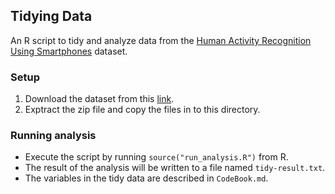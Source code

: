 ## Tidying Data

An R script to tidy and analyze data from the [Human Activity Recognition Using Smartphones](http://archive.ics.uci.edu/ml/datasets/Human+Activity+Recognition+Using+Smartphones) dataset.

### Setup
1. Download the dataset from this [link](https://d396qusza40orc.cloudfront.net/getdata%2Fprojectfiles%2FUCI%20HAR%20Dataset.zip). 
2. Exptract the zip file and copy the files in to this directory.

### Running analysis
* Execute the script by running `source("run_analysis.R")` from R.
* The result of the analysis will be written to a file named `tidy-result.txt`.
* The variables in the tidy data are described in `CodeBook.md`.